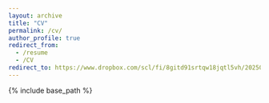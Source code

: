 ```yaml
---
layout: archive
title: "CV"
permalink: /cv/
author_profile: true
redirect_from:
  - /resume
  - /CV
redirect_to: https://www.dropbox.com/scl/fi/8gitd91srtqw18jqtl5vh/20250819-paul-sheridan-cv-references-upon-request.pdf?rlkey=lmnoxrw01x9cj6gam72j369wu&st=4c6afm73&dl=0
---
```


{% include base_path %}
